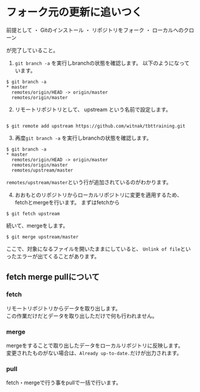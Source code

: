 # フォーク元の更新に追いつく

前提として
  ・ Gitのインストール
  ・ リポジトリをフォーク
  ・ ローカルへのクローン

が完了していること。

1. `git branch -a` を実行しbranchの状態を確認します。
以下のようになっています。
```
$ git branch -a
* master
  remotes/origin/HEAD -> origin/master
  remotes/origin/master

```

2. リモートリポジトリとして、 upstream という名前で設定します。
```

$ git remote add upstream https://github.com/witnak/tbttraining.git

```

3. 再度`git branch -a` を実行しbranchの状態を確認します。
```
$ git branch -a
* master
  remotes/origin/HEAD -> origin/master
  remotes/origin/master
  remotes/upstream/master

```
`remotes/upstream/master`という行が追加されているのがわかります。

4. おおもとのリポジトリからローカルリポジトリに変更を適用するため、fetchとmergeを行います。
まずはfetchから
```
$ git fetch upstream

```
続いて、mergeをします。
```
$ git merge upstream/master

```
ここで、対象になるファイルを開いたままにしていると、
`Unlink of file`といったエラーが出てくることがあります。


## fetch merge pullについて
### fetch
  リモートリポジトリからデータを取り出します。  
  この作業だけだとデータを取り出しただけで何も行われません。

### merge
  mergeをすることで取り出したデータをローカルリポジトリに反映します。  
  変更されたものがない場合は、`Already up-to-date.`だけが出力されます。

### pull
  fetch・mergeで行う事をpullで一括で行います。

